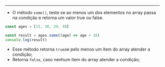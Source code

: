 ___
- O método `some()`, teste se ao menos um dos elementos no array passa na condição e retorna um valor true ou false.
```js
const ages = [15, 30, 39, 40]

const result = ages.some((age) => age < 18)
console.log(result)
```
- Esse método retorna `true`se pelo menos um item do array atender a condição;
- Retorna `false`, caso nenhum item do array atender a condição;